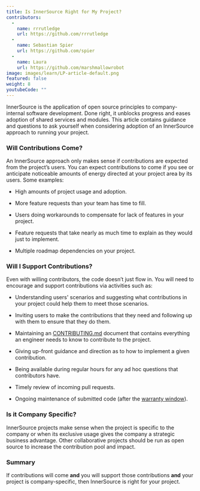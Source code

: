 ```yaml
---
title: Is InnerSource Right for My Project?
contributors:
  - 
    name: rrrutledge
    url: https://github.com/rrrutledge
  - 
    name: Sebastian Spier
    url: https://github.com/spier
  - 
    name: Laura
    url: https://github.com/marshmallowrobot
image: images/learn/LP-article-default.png
featured: false
weight: 8
youtubeCode: ""
---
```


<div class="paragraph">
<p>InnerSource is the application of open source principles to company-internal software development. Done right, it unblocks progress and eases adoption of shared services and modules.
This article contains guidance and questions to ask yourself when considering adoption of an InnerSource approach to running your project.</p>
</div>
<div class="sect2">
<h3 id="_will_contributions_come">Will Contributions Come?</h3>
<div class="paragraph">
<p>An InnerSource approach only makes sense if contributions are expected from the project&#8217;s users.
You can expect contributions to come if you see or anticipate noticeable amounts of energy directed at your project area by its users. Some examples:</p>
</div>
<div class="ulist">
<ul>
<li>
<p>High amounts of project usage and adoption.</p>
</li>
<li>
<p>More feature requests than your team has time to fill.</p>
</li>
<li>
<p>Users doing workarounds to compensate for lack of features in your project.</p>
</li>
<li>
<p>Feature requests that take nearly as much time to explain as they would just to implement.</p>
</li>
<li>
<p>Multiple roadmap dependencies on your project.</p>
</li>
</ul>
</div>
</div>
<div class="sect2">
<h3 id="_will_i_support_contributions">Will I Support Contributions?</h3>
<div class="paragraph">
<p>Even with willing contributors, the code doesn&#8217;t just flow in.
You will need to encourage and support contributions via activities such as:</p>
</div>
<div class="ulist">
<ul>
<li>
<p>Understanding users' scenarios and suggesting what contributions in your project could help them to meet those scenarios.</p>
</li>
<li>
<p>Inviting users to make the contributions that they need and following up with them to ensure that they do them.</p>
</li>
<li>
<p>Maintaining an <a href="https://patterns.innersourcecommons.org/p/base-documentation#contributing.md">CONTRIBUTING.md</a> document that contains everything an engineer needs to know to contribute to the project.</p>
</li>
<li>
<p>Giving up-front guidance and direction as to how to implement a given contribution.</p>
</li>
<li>
<p>Being available during regular hours for any ad hoc questions that contributors have.</p>
</li>
<li>
<p>Timely review of incoming pull requests.</p>
</li>
<li>
<p>Ongoing maintenance of submitted code (after the <a href="https://patterns.innersourcecommons.org/p/30-day-warranty">warranty window</a>).</p>
</li>
</ul>
</div>
</div>
<div class="sect2">
<h3 id="_is_it_company_specific">Is it Company Specific?</h3>
<div class="paragraph">
<p>InnerSource projects make sense when the project is specific to the company or when its exclusive usage gives the company a strategic business advantage.
Other collaborative projects should be run as open source to increase the contribution pool and impact.</p>
</div>
</div>
<div class="sect2">
<h3 id="_summary">Summary</h3>
<div class="paragraph">
<p>If contributions will come <strong>and</strong> you will support those contributions <strong>and</strong> your project is company-specific, then InnerSource is right for your project.</p>
</div>
</div>
<!--- This file autogenerated from https://github.com/InnerSourceCommons/InnerSourceLearningPath/blob/main/scripts -->